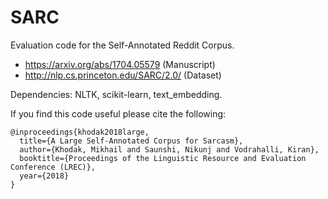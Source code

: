 # SARC
Evaluation code for the Self-Annotated Reddit Corpus.
  * https://arxiv.org/abs/1704.05579 (Manuscript)
  * http://nlp.cs.princeton.edu/SARC/2.0/ (Dataset)
  
Dependencies: NLTK, scikit-learn, text_embedding.

If you find this code useful please cite the following:

    @inproceedings{khodak2018large,
      title={A Large Self-Annotated Corpus for Sarcasm},
      author={Khodak, Mikhail and Saunshi, Nikunj and Vodrahalli, Kiran},
      booktitle={Proceedings of the Linguistic Resource and Evaluation Conference (LREC)},
      year={2018}
    }
